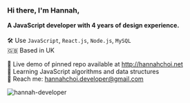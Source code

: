 ### Hi there, I'm Hannah,
<b>A JavaScript developer with 4 years of design experience.</b>\
\
🛠 Use `JavaScript`, `React.js`, `Node.js`, `MySQL`\
🇬🇧 Based in UK 

💼 Live demo of pinned repo available at http://hannahchoi.net \
🌱 Learning JavaScript algorithms and data structures \
📮 Reach me: hannahchoi.developer@gmail.com 

<p><img align="center" src="https://github-readme-stats.vercel.app/api/top-langs?username=hannah-developer&show_icons=true&locale=en&layout=compact" alt="hannah-developer" /></p>

<!--
**hannah-developer/hannah-developer** is a ✨ _special_ ✨ repository because its `README.md` (this file) appears on your GitHub profile.

